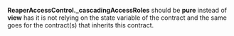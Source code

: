 **ReaperAccessControl._cascadingAccessRoles** should be **pure** instead of **view** has it is not relying on the state variable of the contract and the same goes for the contract(s) that inherits this contract.